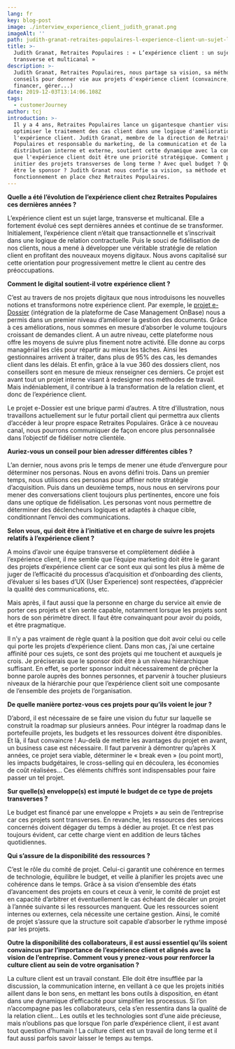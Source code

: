 ```yaml
---
lang: fr
key: blog-post
image: ./interview_experience_client_judith_granat.png
imageAlt: ''
path: judith-granat-retraites-populaires-l-experience-client-un-sujet-large-transverse-et-multicanal
title: >-
  Judith Granat, Retraites Populaires : « L’expérience client : un sujet large,
  transverse et multicanal »
description: >-
  Judith Granat, Retraites Populaires, nous partage sa vision, sa méthode et ses
  conseils pour donner vie aux projets d'expérience client (convaincre,
  financer, gérer...)
date: 2019-12-03T13:14:06.108Z
tags:
  - customerJourney
author: tcj
introduction: >-
  Il y a 4 ans, Retraites Populaires lance un gigantesque chantier visant à
  optimiser le traitement des cas client dans une logique d'amélioration de
  l'expérience client. Judith Granat, membre de la direction de Retraites
  Populaires et responsable du marketing, de la communication et de la
  distribution interne et externe, soutient cette dynamique avec la conviction
  que l'expérience client doit être une priorité stratégique. Comment parvenir à
  initier des projets transverses de long terme ? Avec quel budget ? Qui doit en
  être le sponsor ? Judith Granat nous confie sa vision, sa méthode et le
  fonctionnement en place chez Retraites Populaires.
---
```


**Quelle a été l’évolution de l’expérience client chez Retraites Populaires ces dernières années ?**

L’expérience client est un sujet large, transverse et multicanal. Elle a fortement évolué ces sept dernières années et continue de se transformer. Initialement, l’expérience client n’était que transactionnelle et s’inscrivait dans une logique de relation contractuelle. Puis le souci de fidélisation de nos clients, nous a mené à développer une véritable stratégie de relation client en profitant des nouveaux moyens digitaux. Nous avons capitalisé sur cette orientation pour progressivement mettre le client au centre des préoccupations.

**Comment le digital soutient-il votre expérience client ?**

C’est au travers de nos projets digitaux que nous introduisons les nouvelles notions et transformons notre expérience client. Par exemple, le [projet e-Dossier](https://www.tessi.eu/fr/success_story/retraites-populaires/) (intégration de la plateforme de Case Management OnBase) nous a permis dans un premier niveau d’améliorer la gestion des documents. Grâce à ces améliorations, nous sommes en mesure d’absorber le volume toujours croissant de demandes client. A un autre niveau, cette plateforme nous offre les moyens de suivre plus finement notre activité. Elle donne au corps managérial les clés pour répartir au mieux les tâches. Ainsi les gestionnaires arrivent à traiter, dans plus de 95% des cas, les demandes client dans les délais. Et enfin, grâce à la vue 360 des dossiers client, nos conseillers sont en mesure de mieux renseigner ces derniers. Ce projet est avant tout un projet interne visant à redesigner nos méthodes de travail. Mais indéniablement, il contribue à la transformation de la relation client, et donc de l’expérience client.

Le projet e-Dossier est une brique parmi d’autres. A titre d’illustration, nous travaillons actuellement sur le futur portail client qui permettra aux clients d’accéder à leur propre espace Retraites Populaires. Grâce à ce nouveau canal, nous pourrons communiquer de façon encore plus personnalisée dans l’objectif de fidéliser notre clientèle.

**Auriez-vous un conseil pour bien adresser différentes cibles ?**

L’an dernier, nous avons pris le temps de mener une étude d’envergure pour déterminer nos personas. Nous en avons défini trois. Dans un premier temps, nous utilisons ces personas pour affiner notre stratégie d’acquisition. Puis dans un deuxième temps, nous nous en servirons pour mener des conversations client toujours plus pertinentes, encore une fois dans une optique de fidélisation. Les personas vont nous permettre de déterminer des déclencheurs logiques et adaptés à chaque cible, conditionnant l’envoi des communications.

**Selon vous, qui doit être à l’initiative et en charge de suivre les projets relatifs à l’expérience client ?**

A moins d’avoir une équipe transverse et complètement dédiée à l’expérience client, il me semble que l’équipe marketing doit être le garant des projets d’expérience client car ce sont eux qui sont les plus à même de juger de l’efficacité du processus d’acquisition et d’onboarding des clients, d’évaluer si les bases d’UX (User Experience) sont respectées, d’apprécier la qualité des communications, etc.

Mais après, il faut aussi que la personne en charge du service ait envie de porter ces projets et s’en sente capable, notamment lorsque les projets sont hors de son périmètre direct. Il faut être convainquant pour avoir du poids, et être pragmatique.

Il n’y a pas vraiment de règle quant à la position que doit avoir celui ou celle qui porte les projets d’expérience client. Dans mon cas, j’ai une certaine affinité pour ces sujets, ce sont des projets qui me touchent et auxquels je crois. Je préciserais que le sponsor doit être à un niveau hiérarchique suffisant. En effet, se porter sponsor induit nécessairement de prêcher la bonne parole auprès des bonnes personnes, et parvenir à toucher plusieurs niveaux de la hiérarchie pour que l’expérience client soit une composante de l’ensemble des projets de l’organisation.

**De quelle manière portez-vous ces projets pour qu’ils voient le jour ?**

D’abord, il est nécessaire de se faire une vision du futur sur laquelle se construit la roadmap sur plusieurs années. Pour intégrer la roadmap dans le portefeuille projets, les budgets et les ressources doivent être disponibles. Et là, il faut convaincre ! Au-delà de mettre les avantages du projet en avant, un business case est nécessaire. Il faut parvenir à démontrer qu’après X années, ce projet sera viable, déterminer le « break even » (ou point mort), les impacts budgétaires, le cross-selling qui en découlera, les économies de coût réalisées… Ces éléments chiffrés sont indispensables pour faire passer un tel projet.

**Sur quelle(s) enveloppe(s) est imputé le budget de ce type de projets transverses ?**

Le budget est financé par une enveloppe « Projets » au sein de l’entreprise car ces projets sont transverses. En revanche, les ressources des services concernés doivent dégager du temps à dédier au projet. Et ce n’est pas toujours évident, car cette charge vient en addition de leurs tâches quotidiennes.

**Qui s’assure de la disponibilité des ressources ?**

C’est le rôle du comité de projet. Celui-ci garantit une cohérence en termes de technologie, équilibre le budget, et veille à planifier les projets avec une cohérence dans le temps. Grâce à sa vision d’ensemble des états d’avancement des projets en cours et ceux à venir, le comité de projet est en capacité d’arbitrer et éventuellement le cas échéant de décaler un projet à l’année suivante si les ressources manquent. Que les ressources soient internes ou externes, cela nécessite une certaine gestion. Ainsi, le comité de projet s’assure que la structure soit capable d’absorber le rythme imposé par les projets.

**Outre la disponibilité des collaborateurs, il est aussi essentiel qu’ils soient convaincus par l’importance de l’expérience client et alignés avec la vision de l’entreprise. Comment vous y prenez-vous pour renforcer la culture client au sein de votre organisation ?**

La culture client est un travail constant. Elle doit être insufflée par la discussion, la communication interne, en veillant à ce que les projets initiés aillent dans le bon sens, en mettant les bons outils à disposition, en étant dans une dynamique d’efficacité pour simplifier les processus. Si l’on n’accompagne pas les collaborateurs, cela s’en ressentira dans la qualité de la relation client… Les outils et les technologies sont d’une aide précieuse, mais n’oublions pas que lorsque l’on parle d’expérience client, il est avant tout question d’humain ! La culture client est un travail de long terme et il faut aussi parfois savoir laisser le temps au temps.
